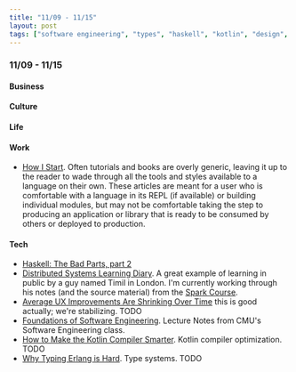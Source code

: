 ```yaml
---
title: "11/09 - 11/15"
layout: post
tags: ["software engineering", "types", "haskell", "kotlin", "design", "learning in public"]
---
```


### 11/09 - 11/15


#### Business

#### Culture

#### Life

#### Work

* [How I Start](https://howistart.org/). Often tutorials and books are overly generic, leaving it up to the reader to wade through all the tools and styles available to a language on their own. These articles are meant for a user who is comfortable with a language in its REPL (if available) or building individual modules, but may not be comfortable taking the step to producing an application or library that is ready to be consumed by others or deployed to production.

#### Tech

* [Haskell: The Bad Parts, part 2](https://www.snoyman.com/blog/2020/11/haskell-bad-parts-2)
* [Distributed Systems Learning Diary](https://timilearning.com/).  A great example of learning in public by a guy named Timil in London.  I'm currently working through his notes (and the source material) from the [Spark Course](https://timilearning.com/posts/mit-6.824/lecture-15-spark/).  
* [Average UX Improvements Are Shrinking Over Time](https://www.nngroup.com/articles/ux-gains-shrinking/) this is good actually; we're stabilizing.  TODO
* [Foundations of Software Engineering](https://cmu-313.github.io/).  Lecture Notes from CMU's Software Engineering class. 
* [How to Make the Kotlin Compiler Smarter](https://deniskrr.medium.com/how-to-make-the-compiler-smarter-b37f414875ac).  Kotlin compiler optimization.  TODO
* [Why Typing Erlang is Hard](https://abstractmachines.dev/posts/am012-why-typing-erlang-is-hard.html).  Type systems. TODO
